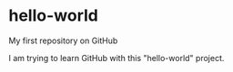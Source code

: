 # hello-world
My first repository on GitHub

I am trying to learn GitHub with this "hello-world" project.
